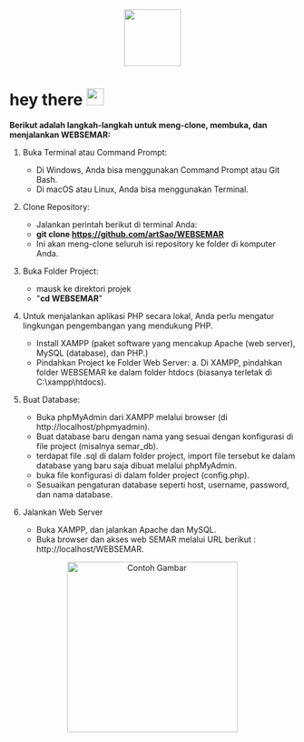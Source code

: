 <div id="header" align="center">
  <img src="https://media.giphy.com/media/M9gbBd9nbDrOTu1Mqx/giphy.gif" width="100"/>
</div>
<h1>
  hey there
  <img src="https://media.giphy.com/media/hvRJCLFzcasrR4ia7z/giphy.gif" width="30px"/>
</h1>

**Berikut adalah langkah-langkah untuk meng-clone, membuka, dan menjalankan WEBSEMAR:**

1. Buka Terminal atau Command Prompt:
    - Di Windows, Anda bisa menggunakan Command Prompt atau Git Bash.
    - Di macOS atau Linux, Anda bisa menggunakan Terminal.

2. Clone Repository:
    - Jalankan perintah berikut di terminal Anda:
    - **git clone https://github.com/artSao/WEBSEMAR**
    - Ini akan meng-clone seluruh isi repository ke folder di komputer Anda.

3. Buka Folder Project:
    - mausk ke direktori projek
    - "**cd WEBSEMAR**"

4. Untuk menjalankan aplikasi PHP secara lokal, Anda perlu mengatur lingkungan pengembangan yang mendukung PHP.
    - Install XAMPP (paket software yang mencakup Apache (web server), MySQL (database), dan PHP.)
    - Pindahkan Project ke Folder Web Server:
        a. Di XAMPP, pindahkan folder WEBSEMAR ke dalam folder htdocs (biasanya terletak di C:\xampp\htdocs\).

5. Buat Database:
    - Buka phpMyAdmin dari XAMPP melalui browser (di http://localhost/phpmyadmin).
    - Buat database baru dengan nama yang sesuai dengan konfigurasi di file project (misalnya semar_db).
    - terdapat file .sql di dalam folder project, import file tersebut ke dalam database yang baru saja dibuat melalui phpMyAdmin.
    - buka file konfigurasi di dalam folder project (config.php).
    - Sesuaikan pengaturan database seperti host, username, password, dan nama database.

6. Jalankan Web Server
    - Buka XAMPP, dan jalankan Apache dan MySQL.
    - Buka browser dan akses web SEMAR melalui URL berikut : http://localhost/WEBSEMAR.
  
<p align="center">
  <img src="https://media.giphy.com/media/3ohhwkfYcpOyeuepqw/giphy.gif	" alt="Contoh Gambar" width="300">
</p>

